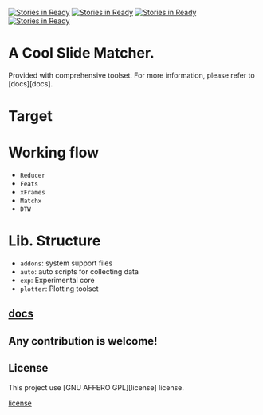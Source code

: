 [![Stories in Ready](https://badge.waffle.io/speed-of-light/pyslider.png?label=ready&title=Ready)](https://waffle.io/speed-of-light/pyslider)
[![Stories in Ready](https://badge.waffle.io/speed-of-light/pyslider.png?label=issues&title=Issues)](https://waffle.io/speed-of-light/pyslider)
[![Stories in Ready](https://badge.waffle.io/speed-of-light/pyslider.png?label=in+progress&title=Progressing)](https://waffle.io/speed-of-light/pyslider)
[![Stories in Ready](https://badge.waffle.io/speed-of-light/pyslider.png?state=closed&title=Done)](https://waffle.io/speed-of-light/pyslider)


# A Cool Slide Matcher.

Provided with comprehensive toolset.
For more information, please refer to [docs][docs].

# Target

# Working flow

  - `Reducer`
  - `Feats`
  - `xFrames`
  - `Matchx`
  - `DTW`

# Lib. Structure

  - `addons`: system support files
  - `auto`: auto scripts for collecting data
  - `exp`: Experimental core
  - `plotter`: Plotting toolset

## [docs](./docs)

## Any contribution is welcome!

## License

This project use [GNU AFFERO GPL][license] license.

[license](./LICENSE)
